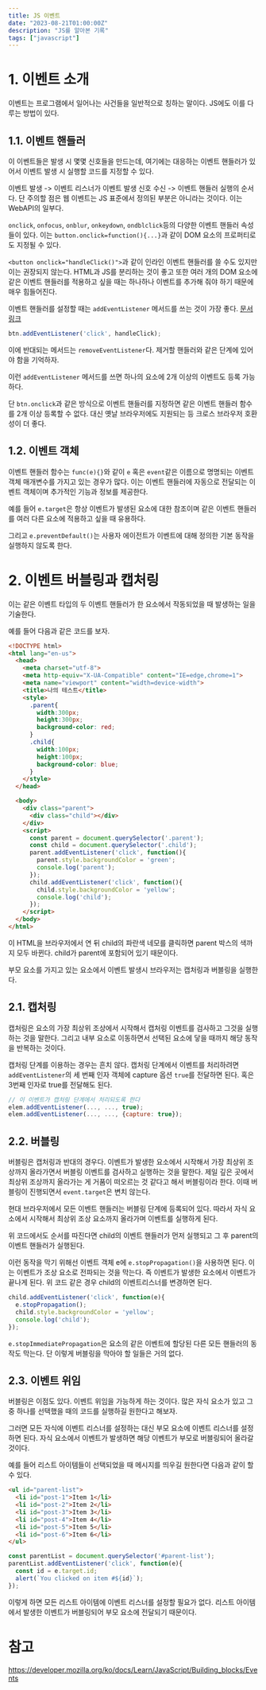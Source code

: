 ```yaml
---
title: JS 이벤트
date: "2023-08-21T01:00:00Z"
description: "JS를 알아본 기록"
tags: ["javascript"]
---
```


# 1. 이벤트 소개

이벤트는 프로그램에서 일어나는 사건들을 일반적으로 칭하는 말이다. JS에도 이를 다루는 방법이 있다. 

## 1.1. 이벤트 핸들러

이 이벤트들은 발생 시 몇몇 신호들을 만드는데, 여기에는 대응하는 이벤트 핸들러가 있어서 이벤트 발생 시 실행할 코드를 지정할 수 있다.

이벤트 발생 -> 이벤트 리스너가 이벤트 발생 신호 수신 -> 이벤트 핸들러 실행의 순서다. 단 주의할 점은 웹 이벤트는 JS 표준에서 정의된 부분은 아니라는 것이다. 이는 WebAPI의 일부다.

`onclick`, `onfocus`, `onblur`, `onkeydown`, `ondblclick`등의 다양한 이벤트 핸들러 속성들이 있다. 이는 `button.onclick=function(){...}`과 같이 DOM 요소의 프로퍼티로도 지정될 수 있다.

`<button onclick="handleClick()">`과 같이 인라인 이벤트 핸들러를 쓸 수도 있지만 이는 권장되지 않는다. HTML과 JS를 분리하는 것이 좋고 또한 여러 개의 DOM 요소에 같은 이벤트 핸들러를 적용하고 싶을 때는 하나하나 이벤트를 추가해 줘야 하기 때문에 매우 힘들어진다.

이벤트 핸들러를 설정할 때는 `addEventListener` 메서드를 쓰는 것이 가장 좋다. [문서 링크](https://developer.mozilla.org/ko/docs/Web/API/EventTarget/addEventListener)

```js
btn.addEventListener('click', handleClick);
```

이에 반대되는 메서드는 `removeEventListener`다. 제거할 핸들러와 같은 단계에 있어야 함을 기억하자.

이런 `addEventListener` 메서드를 쓰면 하나의 요소에 2개 이상의 이벤트도 등록 가능하다.

단 `btn.onclick`과 같은 방식으로 이벤트 핸들러를 지정하면 같은 이벤트 핸들러 함수를 2개 이상 등록할 수 없다. 대신 옛날 브라우저에도 지원되는 등 크로스 브라우저 호환성이 더 좋다.

## 1.2. 이벤트 객체

이벤트 핸들러 함수는 `func(e){}`와 같이 `e` 혹은 `event`같은 이름으로 명명되는 이벤트 객체 매개변수를 가지고 있는 경우가 많다. 이는 이벤트 핸들러에 자동으로 전달되는 이벤트 객체이며 추가적인 기능과 정보를 제공한다. 

예를 들어 `e.target`은 항상 이벤트가 발생된 요소에 대한 참조이며 같은 이벤트 핸들러를 여러 다른 요소에 적용하고 싶을 때 유용하다.

그리고 `e.preventDefault()`는 사용자 에이전트가 이벤트에 대해 정의한 기본 동작을 실행하지 않도록 한다.


# 2. 이벤트 버블링과 캡처링

이는 같은 이벤트 타입의 두 이벤트 핸들러가 한 요소에서 작동되었을 때 발생하는 일을 기술한다.

예를 들어 다음과 같은 코드를 보자.

```html
<!DOCTYPE html>
<html lang="en-us">
  <head>
    <meta charset="utf-8">
    <meta http-equiv="X-UA-Compatible" content="IE=edge,chrome=1">
    <meta name="viewport" content="width=device-width">
    <title>나의 테스트</title>
    <style>
      .parent{
        width:300px;
        height:300px;
        background-color: red;
      }
      .child{
        width:100px;
        height:100px;
        background-color: blue;
      }
    </style>
  </head>

  <body>
    <div class="parent">
      <div class="child"></div>
    </div>
    <script>
      const parent = document.querySelector('.parent');
      const child = document.querySelector('.child');
      parent.addEventListener('click', function(){
        parent.style.backgroundColor = 'green';
        console.log('parent');
      });
      child.addEventListener('click', function(){
        child.style.backgroundColor = 'yellow';
        console.log('child');
      });
    </script>
  </body>
</html>
```

이 HTML을 브라우저에서 연 뒤 child의 파란색 네모를 클릭하면 parent 박스의 색까지 모두 바뀐다. child가 parent에 포함되어 있기 때문이다.

부모 요소를 가지고 있는 요소에서 이벤트 발생시 브라우저는 캡처링과 버블링을 실행한다.

## 2.1. 캡처링

캡처링은 요소의 가장 최상위 조상에서 시작해서 캡처링 이벤트를 검사하고 그것을 실행하는 것을 말한다. 그리고 내부 요소로 이동하면서 선택된 요소에 닿을 때까지 해당 동작을 반복하는 것이다.

캡처링 단계를 이용하는 경우는 흔치 않다. 캡처링 단계에서 이벤트를 처리하려면 `addEventListener`의 세 번째 인자 객체에 capture 옵션 `true`를 전달하면 된다. 혹은 3번째 인자로 true를 전달해도 된다.

```js
// 이 이벤트가 캡처링 단계에서 처리되도록 한다
elem.addEventListener(..., ..., true);
elem.addEventListener(..., ..., {capture: true});
```

## 2.2. 버블링

버블링은 캡처링과 반대의 경우다. 이벤트가 발생한 요소에서 시작해서 가장 최상위 조상까지 올라가면서 버블링 이벤트를 검사하고 실행하는 것을 말한다. 제일 깊은 곳에서 최상위 조상까지 올라가는 게 거품이 떠오르는 것 같다고 해서 버블링이라 한다. 이때 버블링이 진행되면서 `event.target`은 변치 않는다.

현대 브라우저에서 모든 이벤트 핸들러는 버블링 단계에 등록되어 있다. 따라서 자식 요소에서 시작해서 최상위 조상 요소까지 올라가며 이벤트를 실행하게 된다.

위 코드에서도 순서를 따진다면 child의 이벤트 핸들러가 먼저 실행되고 그 후 parent의 이벤트 핸들러가 실행된다.

이런 동작을 막기 위해선 이벤트 객체 e에 `e.stopPropagation()`을 사용하면 된다. 이는 이벤트가 조상 요소로 전파되는 것을 막는다. 즉 이벤트가 발생한 요소에서 이벤트가 끝나게 된다. 위 코드 같은 경우 child의 이벤트리스너를 변경하면 된다.

```js
child.addEventListener('click', function(e){
  e.stopPropagation();
  child.style.backgroundColor = 'yellow';
  console.log('child');
});
```

`e.stopImmediatePropagation`은 요소의 같은 이벤트에 할당된 다른 모든 핸들러의 동작도 막는다. 단 이렇게 버블링을 막아야 할 일들은 거의 없다.

## 2.3. 이벤트 위임

버블링은 이점도 있다. 이벤트 위임을 가능하게 하는 것이다. 많은 자식 요소가 있고 그 중 하나를 선택했을 때의 코드를 실행하길 원한다고 해보자.

그러면 모든 자식에 이벤트 리스너를 설정하는 대신 부모 요소에 이벤트 리스너를 설정하면 된다. 자식 요소에서 이벤트가 발생하면 해당 이벤트가 부모로 버블링되어 올라갈 것이다.

예를 들어 리스트 아이템들이 선택되었을 때 메시지를 띄우길 원한다면 다음과 같이 할 수 있다.

```html
<ul id="parent-list">
  <li id="post-1">Item 1</li>
  <li id="post-2">Item 2</li>
  <li id="post-3">Item 3</li>
  <li id="post-4">Item 4</li>
  <li id="post-5">Item 5</li>
  <li id="post-6">Item 6</li>
</ul>
```

```js
const parentList = document.querySelector('#parent-list');
parentList.addEventListener('click', function(e){
  const id = e.target.id;
  alert(`You clicked on item #${id}`);
});
```

이렇게 하면 모든 리스트 아이템에 이벤트 리스너를 설정할 필요가 없다. 리스트 아이템에서 발생한 이벤트가 버블링되어 부모 요소에 전달되기 때문이다.


# 참고

https://developer.mozilla.org/ko/docs/Learn/JavaScript/Building_blocks/Events
